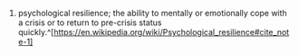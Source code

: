 1. psychological resilience; the ability to mentally or emotionally cope with a crisis or to return to pre-crisis status quickly.^[https://en.wikipedia.org/wiki/Psychological_resilience#cite_note-1]
